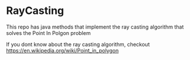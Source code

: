 # RayCasting
This repo has java methods that implement the ray casting algorithm that solves the Point In Polgon problem

If you dont know about the ray casting algorithm, checkout
https://en.wikipedia.org/wiki/Point_in_polygon
